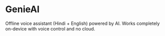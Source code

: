 # GenieAI
Offline voice assistant (Hindi + English) powered by AI.
Works completely on-device with voice control and no cloud.
